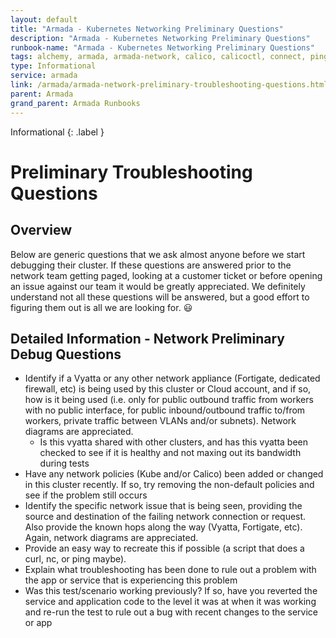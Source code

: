 ```yaml
---
layout: default
title: "Armada - Kubernetes Networking Preliminary Questions"
description: "Armada - Kubernetes Networking Preliminary Questions"
runbook-name: "Armada - Kubernetes Networking Preliminary Questions"
tags: alchemy, armada, armada-network, calico, calicoctl, connect, ping, route, containers, kubernetes, kube, kubectl, network
type: Informational
service: armada
link: /armada/armada-network-preliminary-troubleshooting-questions.html
parent: Armada
grand_parent: Armada Runbooks
---
```


Informational
{: .label }

# Preliminary Troubleshooting Questions

## Overview

Below are generic questions that we ask almost anyone before we start debugging their cluster. If these questions are answered prior to the network team getting paged, looking at a customer ticket or before opening an issue against our team it would be greatly appreciated. We definitely understand not all these questions will be answered, but a good effort to figuring them out is all we are looking for. :smiley:

## Detailed Information - Network Preliminary Debug Questions

- Identify if a Vyatta or any other network appliance (Fortigate, dedicated firewall, etc) is being used by this cluster or Cloud account, and if so, how is it being used (i.e. only for public outbound traffic from workers with no public interface, for public inbound/outbound traffic to/from workers, private traffic between VLANs and/or subnets). Network diagrams are appreciated.
  - Is this vyatta shared with other clusters, and has this vyatta been checked to see if it is healthy and not maxing out its bandwidth during tests
- Have any network policies (Kube and/or Calico) been added or changed in this cluster recently. If so, try removing the non-default policies and see if the problem still occurs
- Identify the specific network issue that is being seen, providing the source and destination of the failing network connection or request. Also provide the known hops along the way (Vyatta, Fortigate, etc). Again, network diagrams are appreciated.
- Provide an easy way to recreate this if possible (a script that does a curl, nc, or ping maybe).
- Explain what troubleshooting has been done to rule out a problem with the app or service that is experiencing this problem
- Was this test/scenario working previously? If so, have you reverted the service and application code to the level it was at when it was working and re-run the test to rule out a bug with recent changes to the service or app
